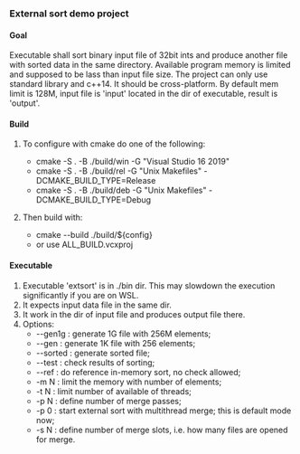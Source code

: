 ### External sort demo project

#### Goal

Executable shall sort binary input file of 32bit ints and produce another file with sorted data in the same directory.
Available program memory is limited and supposed to be lass than input file size.
The project can only use standard library and c++14. It should be cross-platform.
By default mem limit is 128M, input file is 'input' located in the dir of executable, result is 'output'.

#### Build

1. To configure with cmake do one of the following:
   * cmake -S . -B ./build/win -G "Visual Studio 16 2019"
   * cmake -S . -B ./build/rel -G "Unix Makefiles" -DCMAKE_BUILD_TYPE=Release
   * cmake -S . -B ./build/deb -G "Unix Makefiles" -DCMAKE_BUILD_TYPE=Debug

2. Then build with:
   * cmake --build ./build/${config}
   * or use ALL_BUILD.vcxproj

#### Executable

1. Executable 'extsort' is in ./bin dir. This may slowdown the execution significantly if you are on WSL.
2. It expects input data file in the same dir.
3. It work in the dir of input file and produces output file there.
4. Options:
   * --gen1g : generate 1G file with 256M elements;
   * --gen : generate 1K file with 256 elements;
   * --sorted : generate sorted file;
   * --test : check results of sorting;
   * --ref : do reference in-memory sort, no check allowed;
   * -m N : limit the memory with number of elements;
   * -t N : limit number of available of threads;
   * -p N : define number of merge passes;
   * -p 0 : start external sort with multithread merge; this is default mode now;
   * -s N : define number of merge slots, i.e. how many files are opened for merge.

